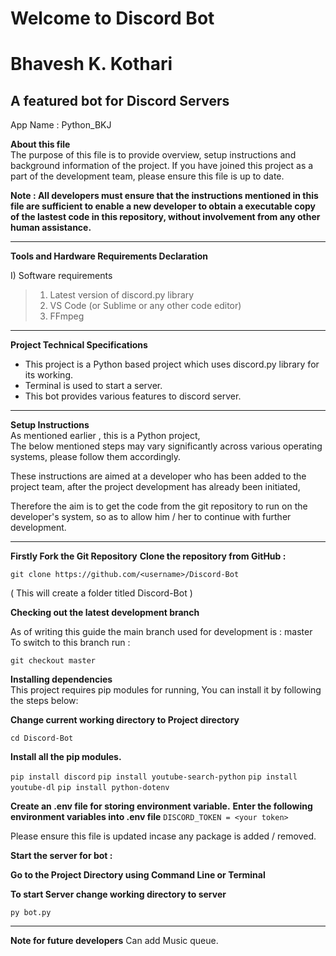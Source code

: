 # Welcome to Discord Bot
# Bhavesh K. Kothari
## A featured bot for Discord Servers

App Name : Python_BKJ

**About this file**  
The purpose of this file is to provide overview, setup instructions and background information of the project. If you have joined this project as a part of the development team, please ensure this file is up to date.  
  
**Note : All developers must ensure that the instructions mentioned in this file are sufficient to enable a new developer to obtain a executable copy of the lastest code in this repository, without involvement from any other human assistance.**

---

**Tools and Hardware Requirements Declaration**

I) Software requirements
>1) Latest version of discord.py library
>2) VS Code (or Sublime or any other code editor)
>3) FFmpeg

---

**Project Technical Specifications**

* This project is a Python based project which uses discord.py library for its working.
* Terminal is used to start a server.
* This bot provides various features to discord server.

---

**Setup Instructions**  
As mentioned earlier , this is a Python project,  
The below mentioned steps may vary significantly across various operating systems, please follow them accordingly.

These instructions are aimed at a developer who has been added to the project team, after the project development has already been initiated,

Therefore the aim is to get the code from the git repository to run on the developer's system, so as to allow him / her to continue with further development.

---

**Firstly Fork the Git Repository**
**Clone the repository from GitHub :**  

```git clone https://github.com/<username>/Discord-Bot```

( This will create a folder titled Discord-Bot )

**Checking out the latest development branch**

As of writing this guide the main branch used for development is : master  
To switch to this branch run : 

```git checkout master```

**Installing dependencies**  
This project requires pip modules for running,
You can install it by following the steps below:

**Change current working directory to Project directory**

```cd Discord-Bot```

**Install all the pip modules.**

```pip install discord```
```pip install youtube-search-python```
```pip install youtube-dl```
```pip install python-dotenv```

**Create an .env file for storing environment variable.**
**Enter the following environment variables into .env file**
```DISCORD_TOKEN = <your token>```

Please ensure this file is updated incase any package is added / removed.

**Start the server for bot :**  

**Go to the Project Directory using Command Line or Terminal**

**To start Server change working directory to server**

```py bot.py```

---

**Note for future developers**
Can add Music queue.
